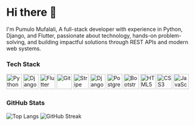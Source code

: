 # Hi there 👋

I'm Pumulo Mufalali, A full-stack developer with experience in Python, Django, and Flutter, passionate about technology, hands-on problem-solving, and building impactful solutions through REST APIs and modern web systems.

### Tech Stack

<!-- Python -->
<img src="https://cdn.jsdelivr.net/gh/devicons/devicon/icons/python/python-original.svg" alt="Python" width="40" height="40"/>
<!-- Django -->
<img src="https://cdn.jsdelivr.net/gh/devicons/devicon/icons/django/django-plain.svg" alt="Django" width="40" height="40"/>
<!-- Flutter -->
<img src="https://cdn.jsdelivr.net/gh/devicons/devicon/icons/flutter/flutter-original.svg" alt="Flutter" width="40" height="40"/>
<!-- Git -->
<img src="https://cdn.jsdelivr.net/gh/devicons/devicon/icons/git/git-original.svg" alt="Git" width="40" height="40"/>
<!-- Stripe (no official devicon, using logo directly) -->
<img src="https://img.icons8.com/ios-filled/50/008CDD/stripe.png" alt="Stripe" width="40" height="40"/>
<!-- Django REST -->
<img src="https://cdn.jsdelivr.net/gh/devicons/devicon/icons/django/django-plain.svg" alt="Django REST" width="40" height="40"/>
<!-- PostgreSQL -->
<img src="https://cdn.jsdelivr.net/gh/devicons/devicon/icons/postgresql/postgresql-original.svg" alt="PostgreSQL" width="40" height="40"/>
<!-- Bootstrap -->
<img src="https://cdn.jsdelivr.net/gh/devicons/devicon/icons/bootstrap/bootstrap-original.svg" alt="Bootstrap" width="40" height="40"/>
<!-- HTML -->
<img src="https://cdn.jsdelivr.net/gh/devicons/devicon/icons/html5/html5-original.svg" alt="HTML5" width="40" height="40"/>
<!-- CSS -->
<img src="https://cdn.jsdelivr.net/gh/devicons/devicon/icons/css3/css3-original.svg" alt="CSS3" width="40" height="40"/>
<!-- JavaScript -->
<img src="https://cdn.jsdelivr.net/gh/devicons/devicon/icons/javascript/javascript-original.svg" alt="JavaScript" width="40" height="40"/>


### GitHub Stats

![Top Langs](https://github-readme-stats.vercel.app/api/top-langs/?username=pumulo-mufalali&layout=compact&theme=github-dark)
![GitHub Streak](https://github-readme-streak-stats.herokuapp.com/?user=pumulo-mufalali&theme=github-dark)

